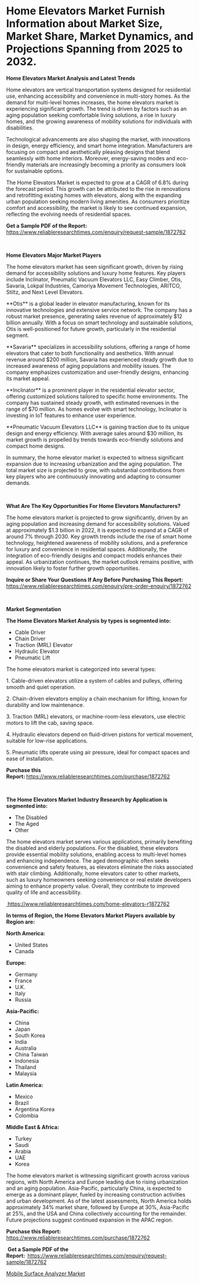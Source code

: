 <p><h1>Home Elevators Market Furnish Information about Market Size, Market Share, Market Dynamics, and Projections Spanning from 2025 to 2032.</h1></p><p><strong>Home Elevators Market Analysis and Latest Trends</strong></p>
<p><p>Home elevators are vertical transportation systems designed for residential use, enhancing accessibility and convenience in multi-story homes. As the demand for multi-level homes increases, the home elevators market is experiencing significant growth. The trend is driven by factors such as an aging population seeking comfortable living solutions, a rise in luxury homes, and the growing awareness of mobility solutions for individuals with disabilities.</p><p>Technological advancements are also shaping the market, with innovations in design, energy efficiency, and smart home integration. Manufacturers are focusing on compact and aesthetically pleasing designs that blend seamlessly with home interiors. Moreover, energy-saving modes and eco-friendly materials are increasingly becoming a priority as consumers look for sustainable options.</p><p>The Home Elevators Market is expected to grow at a CAGR of 6.8% during the forecast period. This growth can be attributed to the rise in renovations and retrofitting existing homes with elevators, along with the expanding urban population seeking modern living amenities. As consumers prioritize comfort and accessibility, the market is likely to see continued expansion, reflecting the evolving needs of residential spaces.</p></p>
<p><strong>Get a Sample PDF of the Report:&nbsp;</strong> <a href="https://www.reliableresearchtimes.com/enquiry/request-sample/1872762?utm_campaign=2035&utm_medium=2&utm_source=Github&utm_content=ia&utm_term=16022025&utm_id=home-elevators">https://www.reliableresearchtimes.com/enquiry/request-sample/1872762</a></p>
<p>&nbsp;</p>
<p><strong>Home Elevators Major Market Players</strong></p>
<p><p>The home elevators market has seen significant growth, driven by rising demand for accessibility solutions and luxury home features. Key players include Inclinator, Pneumatic Vacuum Elevators LLC, Easy Climber, Otis, Savaria, Lokpal Industries, Camoriya Movement Technologies, ARITCO, Stiltz, and Next Level Elevators.</p><p>**Otis** is a global leader in elevator manufacturing, known for its innovative technologies and extensive service network. The company has a robust market presence, generating sales revenue of approximately $12 billion annually. With a focus on smart technology and sustainable solutions, Otis is well-positioned for future growth, particularly in the residential segment.</p><p>**Savaria** specializes in accessibility solutions, offering a range of home elevators that cater to both functionality and aesthetics. With annual revenue around $200 million, Savaria has experienced steady growth due to increased awareness of aging populations and mobility issues. The company emphasizes customization and user-friendly designs, enhancing its market appeal.</p><p>**Inclinator** is a prominent player in the residential elevator sector, offering customized solutions tailored to specific home environments. The company has sustained steady growth, with estimated revenues in the range of $70 million. As homes evolve with smart technology, Inclinator is investing in IoT features to enhance user experience.</p><p>**Pneumatic Vacuum Elevators LLC** is gaining traction due to its unique design and energy efficiency. With average sales around $30 million, its market growth is propelled by trends towards eco-friendly solutions and compact home designs.</p><p>In summary, the home elevator market is expected to witness significant expansion due to increasing urbanization and the aging population. The total market size is projected to grow, with substantial contributions from key players who are continuously innovating and adapting to consumer demands.</p></p>
<p>&nbsp;</p>
<p><strong>What Are The Key Opportunities For Home Elevators Manufacturers?</strong></p>
<p><p>The home elevators market is projected to grow significantly, driven by an aging population and increasing demand for accessibility solutions. Valued at approximately $1.3 billion in 2022, it is expected to expand at a CAGR of around 7% through 2030. Key growth trends include the rise of smart home technology, heightened awareness of mobility solutions, and a preference for luxury and convenience in residential spaces. Additionally, the integration of eco-friendly designs and compact models enhances their appeal. As urbanization continues, the market outlook remains positive, with innovation likely to foster further growth opportunities.</p></p>
<p><strong>Inquire or Share Your Questions If Any Before Purchasing This Report:</strong> <a href="https://www.reliableresearchtimes.com/enquiry/pre-order-enquiry/1872762?utm_campaign=2035&utm_medium=2&utm_source=Github&utm_content=ia&utm_term=16022025&utm_id=home-elevators">https://www.reliableresearchtimes.com/enquiry/pre-order-enquiry/1872762</a></p>
<p>&nbsp;</p>
<p><strong>Market Segmentation</strong></p>
<p><strong>The Home Elevators Market Analysis by types is segmented into:</strong></p>
<p><ul><li>Cable Driver</li><li>Chain Driver</li><li>Traction (MRL) Elevator</li><li>Hydraulic Elevator</li><li>Pneumatic Lift</li></ul></p>
<p><p>The home elevators market is categorized into several types: </p><p>1. Cable-driven elevators utilize a system of cables and pulleys, offering smooth and quiet operation.</p><p>2. Chain-driven elevators employ a chain mechanism for lifting, known for durability and low maintenance.</p><p>3. Traction (MRL) elevators, or machine-room-less elevators, use electric motors to lift the cab, saving space.</p><p>4. Hydraulic elevators depend on fluid-driven pistons for vertical movement, suitable for low-rise applications.</p><p>5. Pneumatic lifts operate using air pressure, ideal for compact spaces and ease of installation.</p></p>
<p><strong>Purchase this Report:&nbsp;</strong><a href="https://www.reliableresearchtimes.com/purchase/1872762?utm_campaign=2035&utm_medium=2&utm_source=Github&utm_content=ia&utm_term=16022025&utm_id=home-elevators">https://www.reliableresearchtimes.com/purchase/1872762</a></p>
<p>&nbsp;</p>
<p><strong>The Home Elevators Market Industry Research by Application is segmented into:</strong></p>
<p><ul><li>The Disabled</li><li>The Aged</li><li>Other</li></ul></p>
<p><p>The home elevators market serves various applications, primarily benefiting the disabled and elderly populations. For the disabled, these elevators provide essential mobility solutions, enabling access to multi-level homes and enhancing independence. The aged demographic often seeks convenience and safety features, as elevators eliminate the risks associated with stair climbing. Additionally, home elevators cater to other markets, such as luxury homeowners seeking convenience or real estate developers aiming to enhance property value. Overall, they contribute to improved quality of life and accessibility.</p></p>
<p><a href="https://www.reliableresearchtimes.com/home-elevators-r1872762?utm_campaign=2035&utm_medium=2&utm_source=Github&utm_content=ia&utm_term=16022025&utm_id=home-elevators">&nbsp;https://www.reliableresearchtimes.com/home-elevators-r1872762</a></p>
<p><strong>In terms of Region, the Home Elevators Market Players available by Region are:</strong></p>
<p>
    <p> <strong> North America: </strong>
        <ul>
            <li>United States</li>
            <li>Canada</li>
        </ul>
        </p> 
    <p> <strong> Europe: </strong>
        <ul>
            <li>Germany</li>
            <li>France</li>
            <li>U.K.</li>
            <li>Italy</li>
            <li>Russia</li>
        </ul>
        </p> 
    <p> <strong> Asia-Pacific: </strong>
        <ul>
            <li>China</li>
            <li>Japan</li>
            <li>South Korea</li>
            <li>India</li>
            <li>Australia</li>
            <li>China Taiwan</li>
            <li>Indonesia</li>
            <li>Thailand</li>
            <li>Malaysia</li>
        </ul>
        </p> 
    <p> <strong> Latin America: </strong>
        <ul>
            <li>Mexico</li>
            <li>Brazil</li>
            <li>Argentina Korea</li>
            <li>Colombia</li>
        </ul>
        </p> 
    <p> <strong> Middle East & Africa: </strong>
        <ul>
            <li>Turkey</li>
            <li>Saudi</li>
            <li>Arabia</li>
            <li>UAE</li>
            <li>Korea</li>
        </ul>
    </p>
    </p>
<p><p>The home elevators market is witnessing significant growth across various regions, with North America and Europe leading due to rising urbanization and an aging population. Asia-Pacific, particularly China, is expected to emerge as a dominant player, fueled by increasing construction activities and urban development. As of the latest assessments, North America holds approximately 34% market share, followed by Europe at 30%, Asia-Pacific at 25%, and the USA and China collectively accounting for the remainder. Future projections suggest continued expansion in the APAC region.</p></p>
<p><strong>Purchase this Report: </strong><a href="https://www.reliableresearchtimes.com/purchase/1872762?utm_campaign=2035&utm_medium=2&utm_source=Github&utm_content=ia&utm_term=16022025&utm_id=home-elevators">https://www.reliableresearchtimes.com/purchase/1872762</a></p>
<p>&nbsp;<strong>Get a Sample PDF of the Report:&nbsp;&nbsp;</strong><a href="https://www.reliableresearchtimes.com/enquiry/request-sample/1872762?utm_campaign=2035&utm_medium=2&utm_source=Github&utm_content=ia&utm_term=16022025&utm_id=home-elevators">https://www.reliableresearchtimes.com/enquiry/request-sample/1872762</a></p>
<p><strong></strong></p>
<p><p><a href="https://github.com/GenaGaines34/Market-Research-Report-List-1/blob/main/mobile-surface-analyzer-market.md?utm_campaign=2035&utm_medium=2&utm_source=Github&utm_content=ia&utm_term=16022025&utm_id=home-elevators">Mobile Surface Analyzer Market</a></p></p>